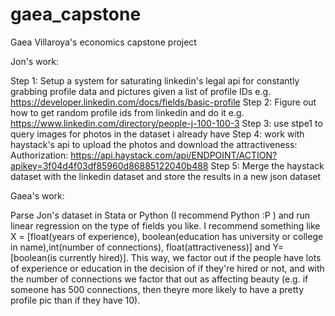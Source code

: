 # gaea_capstone
Gaea Villaroya's economics capstone project

Jon's work:

Step 1: Setup a system for saturating linkedin's legal api for constantly grabbing profile data and pictures given a list of profile IDs e.g. https://developer.linkedin.com/docs/fields/basic-profile
Step 2: Figure out how to get random profile ids from linkedin and do it e.g. https://www.linkedin.com/directory/people-j-100-100-3
Step 3: use stpe1 to query images for photos in the dataset i already have
Step 4: work with haystack's api to upload the photos and download the attractiveness: Authorization: https://api.haystack.com/api/ENDPOINT/ACTION?apikey=3f04d4f03df85960d86885122040b488
Step 5: Merge the haystack dataset with the linkedin dataset and store the results in a new json dataset

Gaea's work:

Parse Jon's dataset in Stata or Python (I recommend Python :P ) and run linear regression on the type of fields you like. I recommend something like X = [float(years of experience), boolean(education has university or college in name),int(number of connections), float(attractiveness)] and Y=[boolean(is currently hired)]. This way, we factor out if the people have lots of experience or education in the decision of if they're hired or not, and with the number of connections we factor that out as affecting beauty (e.g. if someone has 500 connections, then theyre more likely to have a pretty profile pic than if they have 10).
